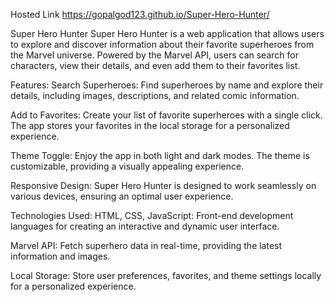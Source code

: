 Hosted Link https://gopalgod123.github.io/Super-Hero-Hunter/

Super Hero Hunter
Super Hero Hunter is a web application that allows users to explore and discover information about their favorite superheroes from the Marvel universe. Powered by the Marvel API, users can search for characters, view their details, and even add them to their favorites list.

Features:
Search Superheroes: Find superheroes by name and explore their details, including images, descriptions, and related comic information.

Add to Favorites: Create your list of favorite superheroes with a single click. The app stores your favorites in the local storage for a personalized experience.

Theme Toggle: Enjoy the app in both light and dark modes. The theme is customizable, providing a visually appealing experience.

Responsive Design: Super Hero Hunter is designed to work seamlessly on various devices, ensuring an optimal user experience.

Technologies Used:
HTML, CSS, JavaScript: Front-end development languages for creating an interactive and dynamic user interface.

Marvel API: Fetch superhero data in real-time, providing the latest information and images.

Local Storage: Store user preferences, favorites, and theme settings locally for a personalized experience.
